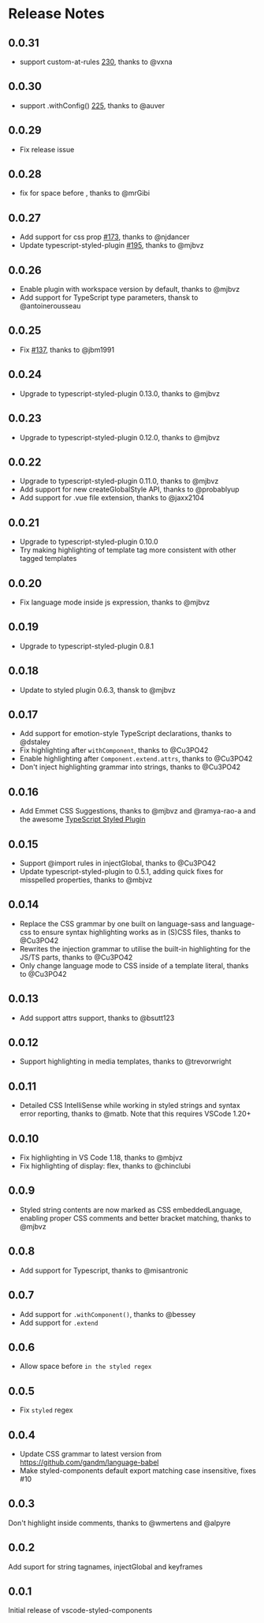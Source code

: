 # Release Notes

## 0.0.31

- support custom-at-rules [230](https://github.com/styled-components/vscode-styled-components/pull/230), thanks to @vxna

## 0.0.30

- support .withConfig() [225](https://github.com/styled-components/vscode-styled-components/pull/225), thanks to @auver

## 0.0.29

- Fix release issue

## 0.0.28

- fix for space before <type>, thanks to @mrGibi

## 0.0.27

- Add support for css prop [#173](https://github.com/styled-components/vscode-styled-components/pull/173), thanks to @njdancer
- Update typescript-styled-plugin [#195](https://github.com/styled-components/vscode-styled-components/pull/195), thanks to @mjbvz

## 0.0.26

- Enable plugin with workspace version by default, thanks to @mjbvz
- Add support for TypeScript type parameters, thansk to @antoinerousseau

## 0.0.25

- Fix [#137](https://github.com/styled-components/vscode-styled-components/issues/137), thanks to @jbm1991

## 0.0.24

- Upgrade to typescript-styled-plugin 0.13.0, thanks to @mjbvz

## 0.0.23

- Upgrade to typescript-styled-plugin 0.12.0, thanks to @mjbvz

## 0.0.22

- Upgrade to typescript-styled-plugin 0.11.0, thanks to @mjbvz
- Add support for new createGlobalStyle API, thanks to @probablyup
- Add support for .vue file extension, thanks to @jaxx2104

## 0.0.21

- Upgrade to typescript-styled-plugin 0.10.0
- Try making highlighting of template tag more consistent with other tagged templates

## 0.0.20

- Fix language mode inside js expression, thanks to @mjbvz

## 0.0.19

- Upgrade to typescript-styled-plugin 0.8.1

## 0.0.18

- Update to styled plugin 0.6.3, thansk to @mjbvz

## 0.0.17

- Add support for emotion-style TypeScript declarations, thanks to @dstaley
- Fix highlighting after `withComponent`, thanks to @Cu3PO42
- Enable highlighting after `Component.extend.attrs`, thanks to @Cu3PO42
- Don't inject highlighting grammar into strings, thanks to @Cu3PO42

## 0.0.16

- Add Emmet CSS Suggestions, thanks to @mjbvz and @ramya-rao-a and the awesome [TypeScript Styled Plugin](https://github.com/Microsoft/typescript-styled-plugin)

## 0.0.15

- Support @import rules in injectGlobal, thanks to @Cu3PO42
- Update typescript-styled-plugin to 0.5.1, adding quick fixes for misspelled properties, thanks to @mbjvz

## 0.0.14

- Replace the CSS grammar by one built on language-sass and language-css to ensure syntax highlighting works as in (S)CSS files, thanks to @Cu3PO42
- Rewrites the injection grammar to utilise the built-in highlighting for the JS/TS parts, thanks to @Cu3PO42
- Only change language mode to CSS inside of a template literal, thanks to @Cu3PO42

## 0.0.13

- Add support attrs support, thanks to @bsutt123

## 0.0.12

- Support highlighting in media templates, thanks to @trevorwright

## 0.0.11

- Detailed CSS IntelliSense while working in styled strings and syntax error reporting, thanks to @matb. Note that this requires VSCode 1.20+

## 0.0.10

- Fix highlighting in VS Code 1.18, thanks to @mbjvz
- Fix highlighting of display: flex, thanks to @chinclubi

## 0.0.9

- Styled string contents are now marked as CSS embeddedLanguage, enabling proper CSS comments and better bracket matching, thanks to @mjbvz

## 0.0.8

- Add support for Typescript, thanks to @misantronic

## 0.0.7

- Add support for `.withComponent()`, thanks to @bessey
- Add support for `.extend`

## 0.0.6

- Allow space before `in the styled regex`

## 0.0.5

- Fix `styled` regex

## 0.0.4

- Update CSS grammar to latest version from https://github.com/gandm/language-babel
- Make styled-components default export matching case insensitive, fixes #10

## 0.0.3

Don't highlight inside comments, thanks to @wmertens and @alpyre

## 0.0.2

Add suport for string tagnames, injectGlobal and keyframes

## 0.0.1

Initial release of vscode-styled-components
